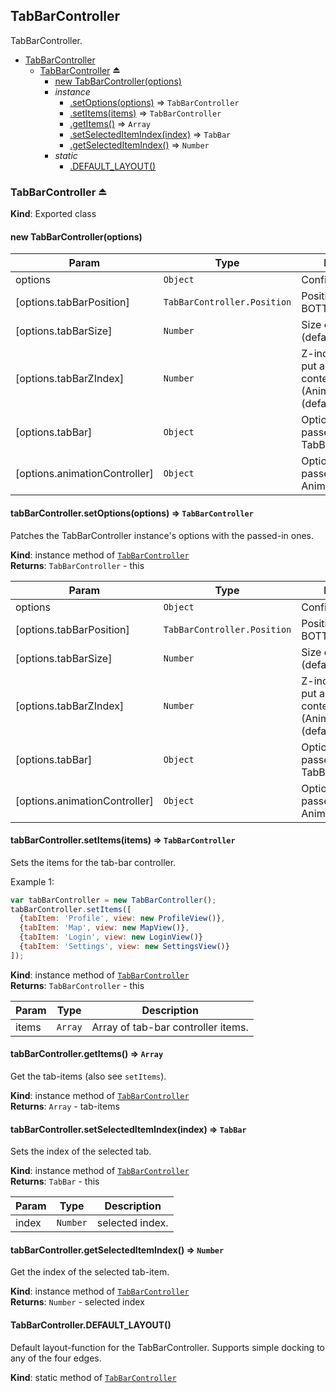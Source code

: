 <a name="module_TabBarController"></a>
## TabBarController
TabBarController.


* [TabBarController](#module_TabBarController)
  * [TabBarController](#exp_module_TabBarController--TabBarController) ⏏
    * [new TabBarController(options)](#new_module_TabBarController--TabBarController_new)
    * _instance_
      * [.setOptions(options)](#module_TabBarController--TabBarController+setOptions) ⇒ <code>TabBarController</code>
      * [.setItems(items)](#module_TabBarController--TabBarController+setItems) ⇒ <code>TabBarController</code>
      * [.getItems()](#module_TabBarController--TabBarController+getItems) ⇒ <code>Array</code>
      * [.setSelectedItemIndex(index)](#module_TabBarController--TabBarController+setSelectedItemIndex) ⇒ <code>TabBar</code>
      * [.getSelectedItemIndex()](#module_TabBarController--TabBarController+getSelectedItemIndex) ⇒ <code>Number</code>
    * _static_
      * [.DEFAULT_LAYOUT()](#module_TabBarController--TabBarController.DEFAULT_LAYOUT)

<a name="exp_module_TabBarController--TabBarController"></a>
### TabBarController ⏏
**Kind**: Exported class  
<a name="new_module_TabBarController--TabBarController_new"></a>
#### new TabBarController(options)

| Param | Type | Description |
| --- | --- | --- |
| options | <code>Object</code> | Configurable options. |
| [options.tabBarPosition] | <code>TabBarController.Position</code> | Position (default: BOTTOM). |
| [options.tabBarSize] | <code>Number</code> | Size of the tabBar (default: 50). |
| [options.tabBarZIndex] | <code>Number</code> | Z-index the tabBar is put above the content (AnimationController) (default: 10). |
| [options.tabBar] | <code>Object</code> | Options that are passed to the TabBar. |
| [options.animationController] | <code>Object</code> | Options that are passed to the AnimationController. |

<a name="module_TabBarController--TabBarController+setOptions"></a>
#### tabBarController.setOptions(options) ⇒ <code>TabBarController</code>
Patches the TabBarController instance's options with the passed-in ones.

**Kind**: instance method of <code>[TabBarController](#exp_module_TabBarController--TabBarController)</code>  
**Returns**: <code>TabBarController</code> - this  

| Param | Type | Description |
| --- | --- | --- |
| options | <code>Object</code> | Configurable options. |
| [options.tabBarPosition] | <code>TabBarController.Position</code> | Position (default: BOTTOM). |
| [options.tabBarSize] | <code>Number</code> | Size of the tabBar (default: 50). |
| [options.tabBarZIndex] | <code>Number</code> | Z-index the tabBar is put above the content (AnimationController) (default: 10). |
| [options.tabBar] | <code>Object</code> | Options that are passed to the TabBar. |
| [options.animationController] | <code>Object</code> | Options that are passed to the AnimationController. |

<a name="module_TabBarController--TabBarController+setItems"></a>
#### tabBarController.setItems(items) ⇒ <code>TabBarController</code>
Sets the items for the tab-bar controller.

Example 1:

```javascript
var tabBarController = new TabBarController();
tabBarController.setItems([
  {tabItem: 'Profile', view: new ProfileView()},
  {tabItem: 'Map', view: new MapView()},
  {tabItem: 'Login', view: new LoginView()}
  {tabItem: 'Settings', view: new SettingsView()}
]);
```

**Kind**: instance method of <code>[TabBarController](#exp_module_TabBarController--TabBarController)</code>  
**Returns**: <code>TabBarController</code> - this  

| Param | Type | Description |
| --- | --- | --- |
| items | <code>Array</code> | Array of tab-bar controller items. |

<a name="module_TabBarController--TabBarController+getItems"></a>
#### tabBarController.getItems() ⇒ <code>Array</code>
Get the tab-items (also see `setItems`).

**Kind**: instance method of <code>[TabBarController](#exp_module_TabBarController--TabBarController)</code>  
**Returns**: <code>Array</code> - tab-items  
<a name="module_TabBarController--TabBarController+setSelectedItemIndex"></a>
#### tabBarController.setSelectedItemIndex(index) ⇒ <code>TabBar</code>
Sets the index of the selected tab.

**Kind**: instance method of <code>[TabBarController](#exp_module_TabBarController--TabBarController)</code>  
**Returns**: <code>TabBar</code> - this  

| Param | Type | Description |
| --- | --- | --- |
| index | <code>Number</code> | selected index. |

<a name="module_TabBarController--TabBarController+getSelectedItemIndex"></a>
#### tabBarController.getSelectedItemIndex() ⇒ <code>Number</code>
Get the index of the selected tab-item.

**Kind**: instance method of <code>[TabBarController](#exp_module_TabBarController--TabBarController)</code>  
**Returns**: <code>Number</code> - selected index  
<a name="module_TabBarController--TabBarController.DEFAULT_LAYOUT"></a>
#### TabBarController.DEFAULT_LAYOUT()
Default layout-function for the TabBarController. Supports simple
docking to any of the four edges.

**Kind**: static method of <code>[TabBarController](#exp_module_TabBarController--TabBarController)</code>  
